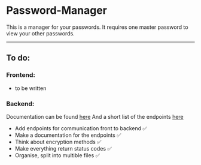 # Password-Manager

This is a manager for your passwords. It requires one master password to view your other passwords.

---

## To do:

### Frontend:

- to be written

### Backend:

Documentation can be found [here](backend/docs.md)
And a short list of the endpoints [here](backend/endpoints.md)

- Add endpoints for communication front to backend ✅
- Make a documentation for the endpoints ✅
- Think about encryption methods ✅
- Make everything return status codes ✅
- Organise, split into multible files ✅
